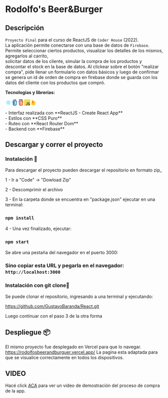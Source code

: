 # Rodolfo's Beer&Burger

## Descripción

`Proyecto Final` para el curso de ReactJS de  `Coder House` (2022). </br>
La aplicación permite conectarse con una base de datos de `Firebase`.</br>
Permite seleccionar ciertos productos, visualizar los detalles de los mismos, agregarlos al carrito,</br>
solicitar datos de los cliente, simular la compra de los productos y descontar el stock en la base de datos. 
Al clickear sobre el botón "realizar compra", pide llenar un formulario con datos básicos y luego de confirmar</br>
se genera un id de orden de compra en firebase donde se guarda con los datos del cliente con los productos que compró.

**Tecnologías y librerías:**
<p style="display: flex;  ">
<img height="20" alt="REACT" src="https://raw.githubusercontent.com/github/explore/80688e429a7d4ef2fca1e82350fe8e3517d3494d/topics/react/react.png">
<img height="20" alt="CSS" src="https://raw.githubusercontent.com/github/explore/80688e429a7d4ef2fca1e82350fe8e3517d3494d/topics/css/css.png">
<img height="20" alt="HTML" src="https://raw.githubusercontent.com/github/explore/80688e429a7d4ef2fca1e82350fe8e3517d3494d/topics/html/html.png">
<img height="20" alt="JS" src="https://raw.githubusercontent.com/github/explore/80688e429a7d4ef2fca1e82350fe8e3517d3494d/topics/javascript/javascript.png">
<img height="20" alt="FIREBASE" src="https://raw.githubusercontent.com/github/explore/80688e429a7d4ef2fca1e82350fe8e3517d3494d/topics/firebase/firebase.png">
</p>
- Interfaz realizada con **ReactJS - Create React App**</br>
- Estilos con **CSS Puro**</br>
- Ruteo con **React Router Dom**</br>
- Backend con **Firebase**

## Descargar y correr el proyecto

### Instalación 🔧

Para descargar el proyecto pueden descargar el repositorio en formato zip_

1 - Ir a "Code" -> "Dowload Zip"

2 - Descomprimir el archivo

3 - En la carpeta donde se encuentra en "package.json" ejecutar en una terminal:

### `npm install`

4 - Una vez finalizado, ejecutar:

### `npm start`

Se abre una pestaña del navegador en el puerto 3000:

### Sino copiar esta URL y pegarla en el navegador: `http://localhost:3000`

### Instalación con git clone🔧

Se puede clonar el repositorio, ingresando a una terminal y ejecutando:

https://github.com/GustavoBaranda/React.git

Luego continuar con el paso 3 de la otra forma

## Despliegue 📦

El mismo proyecto fue desplegado en Vercel para que lo navegar.</br>
https://rodolfosbeerandburguer.vercel.app/
La pagina esta adaptada para que se visualice correctamente en todos los dispositivos.


## VIDEO
Hacé click [ACA](https://youtu.be/Ub6jB5MU9XM) para ver un video de demostración del proceso de compra de la app.